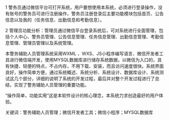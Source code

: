 1 警务员通过微信平台可打开系统，用户要想使用本系统，必须进行登录操作，没有账号的警务员可进行注册操作，警务员注册登录后主要功能模块包括首页、公告信息以及我的（任务信息、出勤信息和考勤信息）。
 
2 管理员功能分析：管理员通过微信平台登录系统后，可对系统进行全面管理，包括个人中心、警务员管理、公告信息管理、任务信息管理、出勤信息管理、考勤信息管理、管理员管理以及系统管理。

本警务辅助人员管理系统采用WXML 、WXS、JS小程序编写语言、微信开发者工具进行微信端开发，使用MYSQL数据库进行储存系统数据，以微信为入口的，具有快捷、轻便的特点，不占内存，不用下载、安装，而且访问速度很快。系统界面良好，操作简单方便，通过系统概述、系统分析、系统设计、数据库设计、系统测试这几个部分，详细的说明了系统的开发过程，最后并对整个开发过程进行了总结，实现了警务辅助人员管理的重要功能。

“操作简单，功能实用”这是本软件设计的核心理念，本系统力求创造最好的用户体验。

关键词：警务辅助人员管理；微信开发者工具；微信小程序；MYSQL数据库
